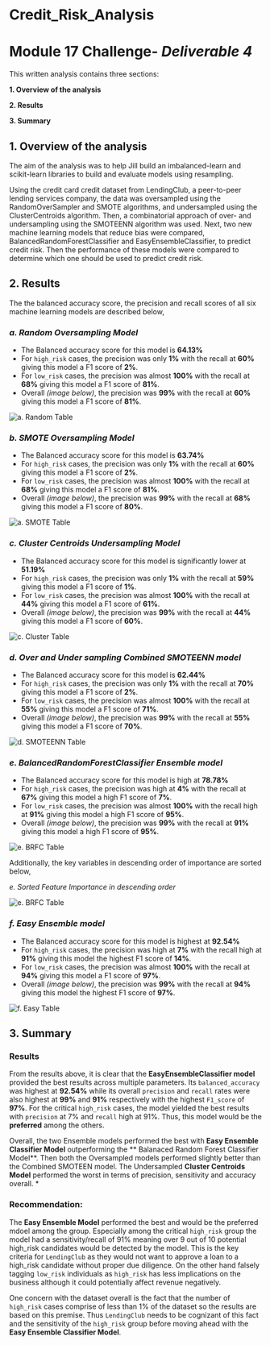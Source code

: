 # Credit_Risk_Analysis

# Module 17 Challenge- _Deliverable 4_

This written analysis contains three sections:

**1. Overview of the analysis**

**2. Results**

**3. Summary**
 
## 1. Overview of the analysis

The aim of the analysis was to help Jill build an imbalanced-learn and scikit-learn libraries to build and evaluate models using resampling.

Using the credit card credit dataset from LendingClub, a peer-to-peer lending services company, the data was oversampled using the RandomOverSampler and SMOTE algorithms, and undersampled using the ClusterCentroids algorithm. Then, a combinatorial approach of over- and undersampling using the SMOTEENN algorithm was used. Next, two new machine learning models that reduce bias were compared, BalancedRandomForestClassifier and EasyEnsembleClassifier, to predict credit risk. Then the performance of these models were compared to determine which one should be used to predict credit risk.

## 2. Results

The the balanced accuracy score, the precision and recall scores of all six machine learning models are described below,

### *a. Random Oversampling Model*

* The Balanced accuracy score for this model is **64.13%**
* For `high_risk` cases, the precision was only **1%** with the recall at **60%** giving this model a F1 score of **2%**.
* For `low_risk` cases, the precision was almost **100%** with the recall at **68%** giving this model a F1 score of **81%**.
* Overall *(image below)*, the precision was **99%** with the recall at **60%** giving this model a F1 score of **81%**.

![a. Random Table](Resources/Random_Over_1.png)

### *b. SMOTE Oversampling Model*

* The Balanced accuracy score for this model is **63.74%**
* For `high_risk` cases, the precision was only **1%** with the recall at **60%** giving this model a F1 score of **2%**.
* For `low_risk` cases, the precision was almost **100%** with the recall at **68%** giving this model a F1 score of **81%**.
* Overall *(image below)*, the precision was **99%** with the recall at **68%** giving this model a F1 score of **80%**.

![a. SMOTE Table](Resources/Smote_Over_1.png)

### *c. Cluster Centroids Undersampling Model*

* The Balanced accuracy score for this model is significantly lower at **51.19%**
* For `high_risk` cases, the precision was only **1%** with the recall at **59%** giving this model a F1 score of **1%**.
* For `low_risk` cases, the precision was almost **100%** with the recall at **44%** giving this model a F1 score of **61%**.
* Overall *(image below)*, the precision was **99%** with the recall at **44%** giving this model a F1 score of **60%**.

![c. Cluster Table](Resources/Cluster_Under_1.png)

### *d. Over and Under sampling Combined SMOTEENN model*

* The Balanced accuracy score for this model is **62.44%**
* For `high_risk` cases, the precision was only **1%** with the recall at **70%** giving this model a F1 score of **2%**.
* For `low_risk` cases, the precision was almost **100%** with the recall at **55%** giving this model a F1 score of **71%**.
* Overall *(image below)*, the precision was **99%** with the recall at **55%** giving this model a F1 score of **70%**.

![d. SMOTEENN Table](Resources/Comb_Over_Under_1.png)

### *e. BalancedRandomForestClassifier Ensemble model*

* The Balanced accuracy score for this model is high at **78.78%**
* For `high_risk` cases, the precision was high at **4%** with the recall at **67%** giving this model a high F1 score of **7%**.
* For `low_risk` cases, the precision was almost **100%** with the recall high at **91%** giving this model a high F1 score of **95%**.
* Overall *(image below)*, the precision was **99%** with the recall at **91%** giving this model a high F1 score of **95%**.

![e. BRFC Table](Resources/BRFC_ensemble_1.png)

Additionally, the key variables in descending order of importance are sorted below,

*e. Sorted Feature Importance in descending order*

![e. BRFC Table](Resources/BRFC_ensemble_2.png)

### *f. Easy Ensemble model*

* The Balanced accuracy score for this model is highest at **92.54%**
* For `high_risk` cases, the precision was high at **7%** with the recall high at **91%** giving this model the highest F1 score of **14%**.
* For `low_risk` cases, the precision was almost **100%** with the recall at **94%** giving this model a F1 score of **97%**.
* Overall *(image below)*, the precision was **99%** with the recall at **94%** giving this model the highest F1 score of **97%**.

![f. Easy Table](Resources/Easy_ensemble_1.png)

## 3. Summary

### Results

From the results above, it is clear that the **EasyEnsembleClassifier model** provided the best results across multiple parameters. Its `balanced_accuracy` was highest at **92.54%** while its overall `precision` and `recall` rates were also highest at **99%** and **91%** respectively with the highest `F1_score` of **97%**. For the critical `high_risk` cases, the model yielded the best results with `precision` at 7% and `recall` high at 91%. Thus, this model would be the **preferred** among the others.

Overall, the two Ensemble models performed the best with **Easy Ensemble Classifier Model** outperforming the ** Balanaced Random Forest Classifier Model**. Then both the Oversampled models performed slightly better than the Combined SMOTEEN model. The Undersampled **Cluster Centroids Model** performed the worst in terms of precision, sensitivity and accuracy overall. 
* 
### Recommendation:

The **Easy Ensemble Model** performed the best and would be the preferred mdoel among the group. Especially among the critical `high_risk` group the model had a sensitivity/recall of 91% meaning over 9 out of 10 potential high_risk candidates would be detected by the model. This is the key criteria for `LendingClub` as they would not want to approve a loan to a high_risk candidate without proper due diligence. On the other hand falsely tagging `low_risk` individuals as `high_risk` has less implications on the business although it could potentially affect revenue negatively.

One concern with the dataset overall is the fact that the number of `high_risk` cases comprise of less than 1% of the dataset so the results are based on this premise. Thus `LendingClub` needs to be cognizant of this fact and the sensitivity of the `high_risk` group before moving ahead with the **Easy Ensemble Classifier Model**.